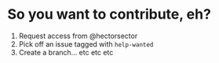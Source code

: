 # So you want to contribute, eh?

1. Request access from @hectorsector
2. Pick off an issue tagged with `help-wanted`
3. Create a branch... etc etc etc 
